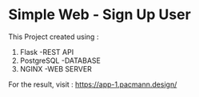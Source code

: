 # Simple Web - Sign Up User

This Project created using :
1. Flask -REST API
2. PostgreSQL -DATABASE
3. NGINX -WEB SERVER

For the result, visit : https://app-1.pacmann.design/
